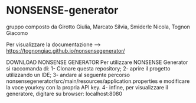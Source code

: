 # NONSENSE-generator
gruppo composto da Girotto Giulia, Marcato Silvia, Smiderle Nicola, Tognon Giacomo

Per visualizzare la documentazione --> https://tognongiac.github.io/nonsensegenerator/

DOWNLOAD NONSENSE GENERATOR
Per utilizzare NONSENSE Generator si raccomanda di:
  1- Clonare questa repository;
  2- aprire il progetto utilizzando un IDE;
  3- andare al seguente percorso nonsensegenerator/src/main/resources/application.properties e modificare la voce yourkey con la propria API key.
  4- infine, per visualizzare il generatore, digitare su browser: localhost:8080
